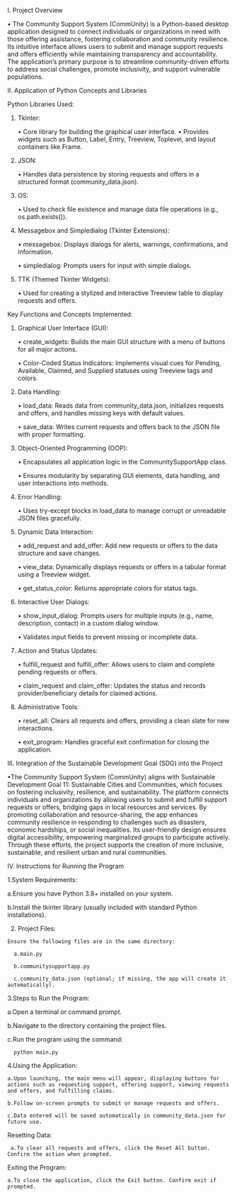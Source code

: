 I. Project Overview



  • The Community Support System (CommUnity) is a Python-based desktop application designed to connect individuals or organizations in need with those offering assistance, fostering collaboration and community resilience. Its intuitive interface allows users to submit and manage support requests and offers efficiently while maintaining transparency and accountability. The application’s primary purpose is to streamline community-driven efforts to address social challenges, promote inclusivity, and support vulnerable populations.


II. Application of Python Concepts and Libraries


      
Python Libraries Used:


   1. Tkinter:
      
        • Core library for building the graphical user interface.
        • Provides widgets such as Button, Label, Entry, Treeview, Toplevel, and layout containers like Frame.

   3. JSON:
      
        • Handles data persistence by storing requests and offers in a structured format (community_data.json).

   5. OS:
      
        • Used to check file existence and manage data file operations (e.g., os.path.exists()).

   7. Messagebox and Simpledialog (Tkinter Extensions):
      
        • messagebox: Displays dialogs for alerts, warnings, confirmations, and information.

        • simpledialog: Prompts users for input with simple dialogs.

   9. TTK (Themed Tkinter Widgets):
       
       • Used for creating a stylized and interactive Treeview table to display requests and offers.


Key Functions and Concepts Implemented:

 1. Graphical User Interface (GUI):
    
       • create_widgets: Builds the main GUI structure with a menu of buttons for all major actions.

       • Color-Coded Status Indicators: Implements visual cues for Pending, Available, Claimed, and Supplied statuses using Treeview tags and colors.
        
 3. Data Handling:
    
       • load_data: Reads data from community_data.json, initializes requests and offers, and handles missing keys with default values.

       • save_data: Writes current requests and offers back to the JSON file with proper formatting.

 5. Object-Oriented Programming (OOP):
    
       • Encapsulates all application logic in the CommunitySupportApp class.

       • Ensures modularity by separating GUI elements, data handling, and user interactions into methods.
        
 6. Error Handling:
    
       • Uses try-except blocks in load_data to manage corrupt or unreadable JSON files gracefully.
     
 7. Dynamic Data Interaction:
    
       • add_request and add_offer: Add new requests or offers to the data structure and save changes.

       • view_data: Dynamically displays requests or offers in a tabular format using a Treeview widget.

       • get_status_color: Returns appropriate colors for status tags.
       
 8. Interactive User Dialogs:
    
       • show_input_dialog: Prompts users for multiple inputs (e.g., name, description, contact) in a custom dialog window.

       • Validates input fields to prevent missing or incomplete data.
       
 9. Action and Status Updates:
     
       • fulfill_request and fulfill_offer: Allows users to claim and complete pending requests or offers.

       • claim_request and claim_offer: Updates the status and records provider/beneficiary details for claimed actions.
       
 11. Administrative Tools:
     
        • reset_all: Clears all requests and offers, providing a clean slate for new interactions.

        • exit_program: Handles graceful exit confirmation for closing the application.

III. Integration of the Sustainable Development Goal (SDG) into the Project



 •The Community Support System (CommUnity) aligns with Sustainable Development Goal 11: Sustainable Cities and Communities, which focuses on fostering inclusivity, resilience, and sustainability. The platform connects individuals and organizations by allowing users to submit and fulfill support requests or offers, bridging gaps in local resources and services. By promoting collaboration and resource-sharing, the app enhances community resilience in responding to challenges such as disasters, economic hardships, or social inequalities. Its user-friendly design ensures digital accessibility, empowering marginalized groups to participate actively. Through these efforts, the project supports the creation of more inclusive, sustainable, and resilient urban and rural communities.

IV. Instructions for Running the Program



  1.System Requirements:

   a.Ensure you have Python 3.8+ installed on your system.

   b.Install the tkinter library (usually included with standard Python installations).
     
  2. Project Files:

    Ensure the following files are in the same directory:
  
      a.main.py
   
      b.communitysupportapp.py
   
      c.community_data.json (optional; if missing, the app will create it automatically).

  3.Steps to Run the Program:

   a.Open a terminal or command prompt.
   
   b.Navigate to the directory containing the project files.
  
   c.Run the program using the command:
  
      python main.py
  
  4.Using the Application:
  
    a.Upon launching, the main menu will appear, displaying buttons for actions such as requesting support, offering support, viewing requests and offers, and fulfilling claims.
 
    b.Follow on-screen prompts to submit or manage requests and offers.
 
    c.Data entered will be saved automatically in community_data.json for future use.
 
 Resetting Data:
 
     a.To clear all requests and offers, click the Reset All button. Confirm the action when prompted.

 Exiting the Program:
 
    a.To close the application, click the Exit button. Confirm exit if prompted.
